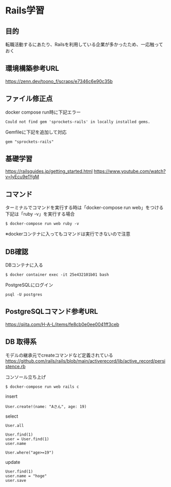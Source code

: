 # Rails学習

## 目的

転職活動するにあたり、Railsを利用している企業が多かったため、一応触っておく

## 環境構築参考URL

https://zenn.dev/toono_f/scraps/e7346c6e90c35b

## ファイル修正点

docker compose run時に下記エラー
```
Could not find gem 'sprockets-rails' in locally installed gems.
```

Gemfileに下記を追加して対応

```
gem "sprockets-rails"
```

## 基礎学習

https://railsguides.jp/getting_started.html
https://www.youtube.com/watch?v=IyEcu9e1YgM


## コマンド
ターミナルでコマンドを実行する時は「docker-compose run web」をつける
下記は「ruby -v」を実行する場合
```
$ docker-compose run web ruby -v
```
※dockerコンテナに入ってもコマンドは実行できないので注意


## DB確認

DBコンテナに入る
```
$ docker container exec -it 25e432101b01 bash
```

PostgreSQLにログイン
```
psql -U postgres
```

## PostgreSQLコマンド参考URL

https://qiita.com/H-A-L/items/fe8cb0e0ee0041ff3ceb

## DB 取得系

モデルの継承元でcreateコマンドなど定義されている
https://github.com/rails/rails/blob/main/activerecord/lib/active_record/persistence.rb

コンソール立ち上げ
```
$ docker-compose run web rails c  
```

insert
```
User.create!(name: "Aさん", age: 19)
```

select
```angular2html
User.all
```
```angular2html
User.find(1)
user = User.find(1)
user.name
```
```angular2html
User.where("age>=19")
```

update
```
User.find(1)
user.name = "hoge"
user.save
```